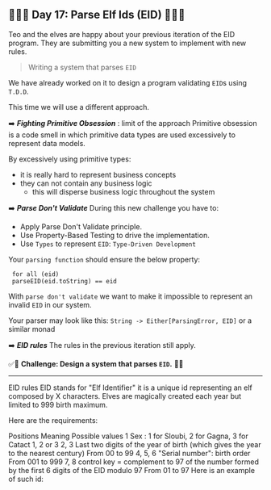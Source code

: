 ## 🌟🌟🌟 Day 17: Parse Elf Ids (EID) 🌟🌟🌟

Teo and the elves are happy about your previous iteration of the EID program.
They are submitting you a new system to implement with new rules.

> Writing a system that parses `EID`

We have already worked on it to design a program validating `EID`s using `T.D.D`.

This time we will use a different approach.

➡️ **_Fighting Primitive Obsession_** : limit of the approach
Primitive obsession is a code smell in which primitive data types are used excessively to represent data models.

By excessively using primitive types:

- it is really hard to represent business concepts
- they can not contain any business logic
  - this will disperse business logic throughout the system

➡️ **_Parse Don't Validate_**
During this new challenge you have to:

- Apply Parse Don't Validate principle.
- Use Property-Based Testing to drive the implementation.
- Use `Types` to represent `EID`: `Type-Driven Development`

Your `parsing function` should ensure the below property:

```text
 for all (eid)
 parseEID(eid.toString) == eid
```

With `parse don't validate` we want to make it impossible to represent an invalid `EID` in our system.

Your parser may look like this: `String -> Either[ParsingError, EID]` or a similar monad

➡️ **_EID rules_**
The rules in the previous iteration still apply.

✅🚀 **Challenge: Design a system that parses `EID`.** 🚀✅

---

EID rules
EID stands for "Elf Identifier" it is a unique id representing an elf composed by X characters. Elves are magically created each year but limited to 999 birth maximum.

Here are the requirements:

Positions Meaning Possible values
1 Sex : 1 for Sloubi, 2 for Gagna, 3 for Catact 1, 2 or 3
2, 3 Last two digits of the year of birth (which gives the year to the nearest century) From 00 to 99
4, 5, 6 "Serial number": birth order From 001 to 999
7, 8 control key = complement to 97 of the number formed by the first 6 digits of the EID modulo 97 From 01 to 97
Here is an example of such id:
